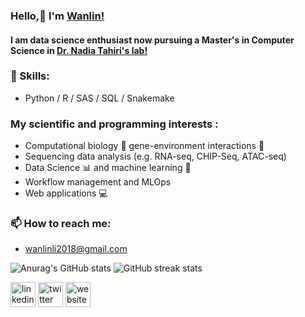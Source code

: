 ### Hello,👋 I'm [Wanlin!](https://wanlinli2021.github.io/Wanlin.github.io/)


#### I am data science enthusiast now pursuing a Master's in Computer Science in [ Dr. Nadia Tahiri's lab!](https://tahirinadia.github.io//)

### 🔭 Skills: 
- Python / R / SAS / SQL / Snakemake

### My scientific and programming interests :

-   Computational biology  🧬  gene-environment interactions  🌿
-   Sequencing data analysis (e.g. RNA-seq, CHIP-Seq, ATAC-seq)
-   Data Science  📊  and machine learning  🤖
-   Workflow management and MLOps
-   Web applications  💻

### 📫 How to reach me: 
- wanlinli2018@gmail.com






![Anurag's GitHub stats](https://github-readme-stats.vercel.app/api?username=WanlinLi2021&show_icons=true&theme=transparent)
![GitHub streak stats](https://streak-stats.demolab.com/?user=WanlinLi2021)  
<!-- [![Top Langs](https://github-readme-stats-sigma-five.vercel.app/api/top-langs/?username=WanlinLi2021)](https://github.com/anuraghazra/github-readme-stats) -->

[<img src='https://cdn.jsdelivr.net/npm/simple-icons@3.0.1/icons/linkedin.svg' alt='linkedin' height='40'>](https://www.linkedin.com/in/https://www.linkedin.com/in/wanlin-li-825bb4197//)  [<img src='https://cdn.jsdelivr.net/npm/simple-icons@3.0.1/icons/twitter.svg' alt='twitter' height='40'>](https://twitter.com/https://twitter.com/lin2310lin)  [<img src='https://cdn.jsdelivr.net/npm/simple-icons@3.0.1/icons/icloud.svg' alt='website' height='40'>](https://wanlinli2021.github.io/Wanlin.github.io/)  









<!--
**WanlinLi2021/WanlinLi2021** is a ✨ _special_ ✨ repository because its `README.md` (this file) appears on your GitHub profile.

Here are some ideas to get you started:

- 🔭 I’m currently working on ...
- 🌱 I’m currently learning ...
- 👯 I’m looking to collaborate on ...
- 🤔 I’m looking for help with ...
- 💬 Ask me about ...
- 📫 How to reach me: ...
- 😄 Pronouns: ...
- ⚡ Fun fact: ...
-->
